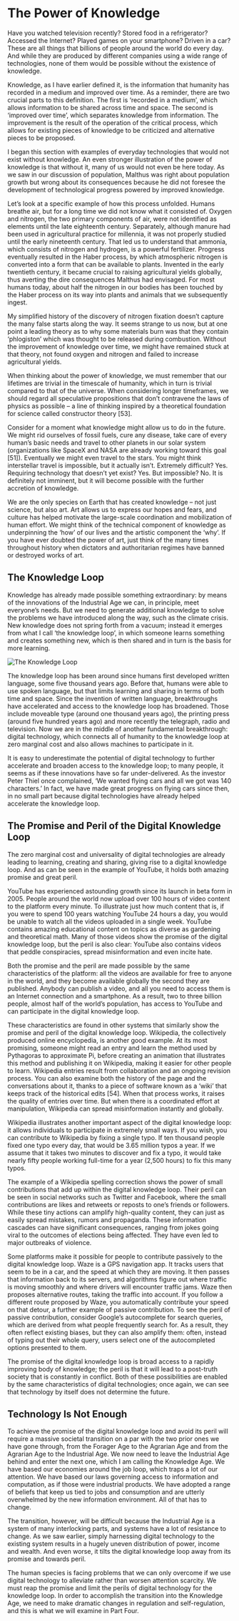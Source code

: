 # The Power of Knowledge

Have you watched television recently? Stored food in a refrigerator? Accessed the Internet? Played games on your smartphone? Driven in a car? These are all things that billions of people around the world do every day. And while they are produced by different companies using a wide range of technologies, none of them would be possible without the existence of knowledge.
 
Knowledge, as I have earlier defined it, is the information that humanity has recorded in a medium and improved over time. As a reminder, there are two crucial parts to this definition. The first is ‘recorded in a medium’, which allows information to be shared across time and space. The second is ‘improved over time’, which separates knowledge from information. The improvement is the result of the operation of the critical process, which allows for existing pieces of knowledge to be criticized and alternative pieces to be proposed.

I began this section with examples of everyday technologies that would not exist without knowledge. An even stronger illustration of the power of knowledge is that without it, many of us would not even be here today. As we saw in our discussion of population, Malthus was right about population growth but wrong about its consequences because he did not foresee the development of technological progress powered by improved knowledge. 

Let’s look at a specific example of how this process unfolded. Humans breathe air, but for a long time we did not know what it consisted of. Oxygen and nitrogen, the two primary components of air, were not identified as elements until the late eighteenth century. Separately, although manure had been used in agricultural practice for millennia, it was not properly studied until the early nineteenth century. That led us to understand that ammonia, which consists of nitrogen and hydrogen, is a powerful fertilizer. Progress eventually resulted in the Haber process, by which atmospheric nitrogen is converted into a form that can be available to plants. Invented in the early twentieth century, it became crucial to raising agricultural yields globally, thus averting the dire consequences Malthus had envisaged. For most humans today, about half the nitrogen in our bodies has been touched by the Haber process on its way into plants and animals that we subsequently ingest.

My simplified history of the discovery of nitrogen fixation doesn’t capture the many false starts along the way. It seems strange to us now, but at one point a leading theory as to why some materials burn was that they contain ‘phlogiston’ which was thought to be released during combustion. Without the improvement of knowledge over time, we might have remained stuck at that theory, not found oxygen and nitrogen and failed to increase agricultural yields. 

When thinking about the power of knowledge, we must remember that our lifetimes are trivial in the timescale of humanity, which in turn is trivial compared to that of the universe. When considering longer timeframes, we should regard all speculative propositions that don’t contravene the laws of physics as possible – a line of thinking inspired by a theoretical foundation for science called constructor theory [53]. 

Consider for a moment what knowledge might allow us to do in the future. We might rid ourselves of fossil fuels, cure any disease, take care of every human’s basic needs and travel to other planets in our solar system (organizations like SpaceX and NASA are already working toward this goal [51]). Eventually we might even travel to the stars. You might think interstellar travel is impossible, but it actually isn’t. Extremely difficult? Yes. Requiring technology that doesn’t yet exist? Yes. But impossible? No. It is definitely not imminent, but it will become possible with the further accretion of knowledge. 

We are the only species on Earth that has created knowledge – not just science, but also art. Art allows us to express our hopes and fears, and culture has helped motivate the large-scale coordination and mobilization of human effort. We might think of the technical component of knowledge as underpinning the ‘how’ of our lives and the artistic component the ‘why’. If you have ever doubted the power of art, just think of the many times throughout history when dictators and authoritarian regimes have banned or destroyed works of art. 


## The Knowledge Loop 

Knowledge has already made possible something extraordinary: by means of the innovations of the Industrial Age we can, in principle, meet everyone’s needs. But we need to generate additional knowledge to solve the problems we have introduced along the way, such as the climate crisis. New knowledge does not spring forth from a vacuum; instead it emerges from what I call ‘the knowledge loop’, in which someone learns something and creates something new, which is then shared and in turn is the basis for more learning.

![The Knowledge Loop](../assets/knowledge-loop.png)

The knowledge loop has been around since humans first developed written language, some five thousand years ago. Before that, humans were able to use spoken language, but that limits learning and sharing in terms of both time and space. Since the invention of written language, breakthroughs have accelerated and access to the knowledge loop has broadened. Those include moveable type (around one thousand years ago), the printing press (around five hundred years ago) and more recently the telegraph, radio and television. Now we are in the middle of another fundamental breakthrough: digital technology, which connects all of humanity to the knowledge loop at zero marginal cost and also allows machines to participate in it. 

It is easy to underestimate the potential of digital technology to further accelerate and broaden access to the knowledge loop; to many people, it seems as if these innovations have so far under-delivered. As the investor Peter Thiel once complained, ‘We wanted flying cars and all we got was 140 characters.’ In fact, we have made great progress on flying cars since then, in no small part because digital technologies have already helped accelerate the knowledge loop. 


## The Promise and Peril of the Digital Knowledge Loop 

The zero marginal cost and universality of digital technologies are already leading to learning, creating and sharing, giving rise to a digital knowledge loop. And as can be seen in the example of YouTube, it holds both amazing promise and great peril. 

YouTube has experienced astounding growth since its launch in beta form in 2005. People around the world now upload over 100 hours of video content to the platform every minute. To illustrate just how much content that is, if you were to spend 100 years watching YouTube 24 hours a day, you would be unable to watch all the videos uploaded in a single week. YouTube contains amazing educational content on topics as diverse as gardening and theoretical math. Many of those videos show the promise of the digital knowledge loop, but the peril is also clear: YouTube also contains videos that peddle conspiracies, spread misinformation and even incite hate. 

Both the promise and the peril are made possible by the same characteristics of the platform: all the videos are available for free to anyone in the world, and they become available globally the second they are published. Anybody can publish a video, and all you need to access them is an Internet connection and a smartphone. As a result, two to three billion people, almost half of the world’s population, has access to YouTube and can participate in the digital knowledge loop. 

These characteristics are found in other systems that similarly show the promise and peril of the digital knowledge loop. Wikipedia, the collectively produced online encyclopedia, is another good example. At its most promising, someone might read an entry and learn the method used by Pythagoras to approximate Pi, before creating an animation that illustrates this method and publishing it on Wikipedia, making it easier for other people to learn. Wikipedia entries result from collaboration and an ongoing revision process. You can also examine both the history of the page and the conversations about it, thanks to a piece of software known as a ‘wiki’ that keeps track of the historical edits [54]. When that process works, it raises the quality of entries over time. But when there is a coordinated effort at manipulation, Wikipedia can spread misinformation instantly and globally. 

Wikipedia illustrates another important aspect of the digital knowledge loop: it allows individuals to participate in extremely small ways. If you wish, you can contribute to Wikipedia by fixing a single typo. If ten thousand people fixed one typo every day, that would be 3.65 million typos a year. If we assume that it takes two minutes to discover and fix a typo, it would take nearly fifty people working full-time for a year (2,500 hours) to fix this many typos. 

The example of a Wikipedia spelling correction shows the power of small contributions that add up within the digital knowledge loop. Their peril can be seen in social networks such as Twitter and Facebook, where the small contributions are likes and retweets or reposts to one’s friends or followers. While these tiny actions can amplify high-quality content, they can just as easily spread mistakes, rumors and propaganda. These information cascades can have significant consequences, ranging from jokes going viral to the outcomes of elections being affected. They have even led to major outbreaks of violence. 

Some platforms make it possible for people to contribute passively to the digital knowledge loop. Waze is a GPS navigation app. It tracks users that seem to be in a car, and the speed at which they are moving. It then passes that information back to its servers, and algorithms figure out where traffic is moving smoothly and where drivers will encounter traffic jams. Waze then proposes alternative routes, taking the traffic into account. If you follow a different route proposed by Waze, you automatically contribute your speed on that detour, a further example of passive contribution. To see the peril of passive contribution, consider Google’s autocomplete for search queries, which are derived from what people frequently search for. As a result, they often reflect existing biases, but they can also amplify them: often, instead of typing out their whole query, users select one of the autocompleted options presented to them. 

The promise of the digital knowledge loop is broad access to a rapidly improving body of knowledge; the peril is that it will lead to a post-truth society that is constantly in conflict. Both of these possibilities are enabled by the same characteristics of digital technologies; once again, we can see that technology by itself does not determine the future. 


## Technology Is Not Enough 

To achieve the promise of the digital knowledge loop and avoid its peril will require a massive societal transition on a par with the two prior ones we have gone through, from the Forager Age to the Agrarian Age and from the Agrarian Age to the Industrial Age. We now need to leave the Industrial Age behind and enter the next one, which I am calling the Knowledge Age. We have based our economies around the job loop, which traps a lot of our attention. We have based our laws governing access to information and computation, as if those were industrial products. We have adopted a range of beliefs that keep us tied to jobs and consumption and are utterly overwhelmed by the new information environment. All of that has to change.

The transition, however, will be difficult because the Industrial Age is a system of many interlocking parts, and systems have a lot of resistance to change. As we saw earlier, simply harnessing digital technology to the existing system results in a hugely uneven distribution of power, income and wealth. And even worse, it tilts the digital knowledge loop away from its promise and towards peril. 

The human species is facing problems that we can only overcome if we use digital technology to alleviate rather than worsen attention scarcity. We must reap the promise and limit the perils of digital technology for the knowledge loop. In order to accomplish the transition into the Knowledge Age, we need to make dramatic changes in regulation and self-regulation, and this is what we will examine in Part Four.

